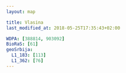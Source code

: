 ```yaml
---
layout: map

title: Vlasina
last_modified_at: 2018-05-25T17:35:43+02:00

WDPA: [388814, 903092]
BioRaS: [61]
geoSrbija:
  L1_183: [113]
  L1_362: [76]
---
```

